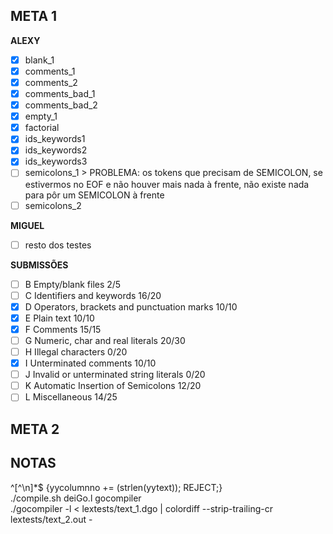 ## META 1

**ALEXY**

- [x] blank_1
- [x] comments_1
- [x] comments_2
- [x] comments_bad_1
- [x] comments_bad_2
- [x] empty_1
- [x] factorial
- [x] ids_keywords1
- [x] ids_keywords2
- [x] ids_keywords3
- [ ] semicolons_1 > PROBLEMA: os tokens que precisam de SEMICOLON, se estivermos no EOF e não houver mais nada à frente, não existe nada para pôr um SEMICOLON à frente
- [ ] semicolons_2

**MIGUEL**

- [ ] resto dos testes

**SUBMISSÕES**

- [ ] B Empty/blank files 2/5
- [ ] C Identifiers and keywords 16/20
- [x] D Operators, brackets and punctuation marks 10/10
- [x] E Plain text 10/10
- [x] F Comments 15/15
- [ ] G Numeric, char and real literals 20/30
- [ ] H Illegal characters 0/20
- [x] I Unterminated comments 10/10
- [ ] J Invalid or unterminated string literals 0/20
- [ ] K Automatic Insertion of Semicolons 12/20
- [ ] L Miscellaneous 14/25

## META 2

## NOTAS

^[^\n]*$   {yycolumnno += (strlen(yytext)); REJECT;} <br>
./compile.sh deiGo.l gocompiler <br>
./gocompiler -l < lextests/text_1.dgo | colordiff --strip-trailing-cr lextests/text_2.out -
